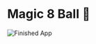 
# Magic 8 Ball 🎱


![Finished App](https://github.com/londonappbrewery/Images/blob/master/8-ball-flutter-gif.gif)

